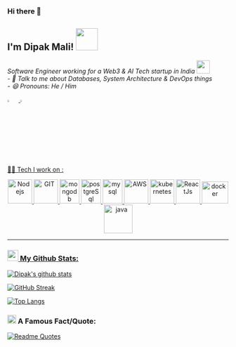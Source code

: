 ### Hi there 👋
<h2> I'm Dipak Mali! <img src="https://media.giphy.com/media/mGcNjsfWAjY5AEZNw6/giphy.gif" width="50"></h2>

<p><em>
Software Engineer working for a Web3 & AI Tech startup in India  <img src="https://media.giphy.com/media/WUlplcMpOCEmTGBtBW/giphy.gif" width="30"><br>
- 💬 Talk to me about Databases, System Architecture & DevOps things <br>
- 😄 Pronouns: He / Him
</em>
</p>

  
[<img src="https://img.icons8.com/color/48/000000/linkedin.png" width="3.5%"/>](https://www.linkedin.com/in/dipak-mali/)  &nbsp;<a href="mailto:dk2178mali@gmail.com"> <img src="https://img.icons8.com/fluent/48/000000/gmail.png" width="3.5%"/>
  
🧑‍💻 Tech I work on :


<p align="center">
      <img src="https://www.vectorlogo.zone/logos/nodejs/nodejs-icon.svg" alt="Nodejs" width="55" height="55"/>
      <img src="https://www.vectorlogo.zone/logos/git-scm/git-scm-icon.svg" alt="GIT" width="55" height="55"/> 
      <img src="https://www.vectorlogo.zone/logos/mongodb/mongodb-icon.svg" alt="mongodb" width="45" height="55"/>  
      <img src="https://www.vectorlogo.zone/logos/postgresql/postgresql-icon.svg" alt="postgreSql" width="45" height="55"/> 
      <img src="https://www.vectorlogo.zone/logos/mysql/mysql-icon.svg" alt="mysql" width="45" height="55"/>
      <img src="https://www.vectorlogo.zone/logos/amazon_aws/amazon_aws-icon.svg" alt="AWS" width="55" height="55"/>
      <img src="https://www.vectorlogo.zone/logos/kubernetes/kubernetes-icon.svg" alt="kubernetes" width="55" height="55"/>
      <img src="https://www.vectorlogo.zone/logos/reactjs/reactjs-icon.svg" alt="ReactJs" width="55" height="55"/>
      <img src="https://www.vectorlogo.zone/logos/docker/docker-official.svg" alt="docker" width="60" height="50"/>
      <img src="https://www.vectorlogo.zone/logos/java/java-icon.svg" alt="java" width="65" height="65"/> 
</p>

---
### <img src='https://media1.giphy.com/media/du3J3cXyzhj75IOgvA/giphy.gif?cid=ecf05e47x2g034i9pzwtzzsd3xgg2w9nr94t4tflbbgo3008&rid=giphy.gif' width='25' /> My Github Stats:
![Dipak's github stats](https://github-readme-stats.vercel.app/api?username=dkmali3055&show_icons=true&hide=issues&count_private=true&include_all_commits=true&theme=radical&hide_border=true)
<br>

[![GitHub Streak](https://github-readme-streak-stats.herokuapp.com/?user=dkmali3055&theme=radical&hide_border=true)](https://git.io/streak-stats)
<br>

[![Top Langs](https://github-readme-stats.vercel.app/api/top-langs/?username=dkmali3055&theme=radical&hide_border=true)](https://github.com/anuraghazra/github-readme-stats)

<!--START_SECTION:waka-->

<!--END_SECTION:waka-->
### <img alt="GIF" src="https://github.com/TheDudeThatCode/TheDudeThatCode/blob/master/Assets/hmm.gif" width="20" /> A Famous Fact/Quote:

[![Readme Quotes](https://quotes-github-readme.vercel.app/api?type=horizontal&theme=dark)](https://github.com/piyushsuthar/github-readme-quotes)
<!--
**dkmali3055/dkmali3055** is a ✨ _special_ ✨ repository because its `README.md` (this file) appears on your GitHub profile.

Here are some ideas to get you started:

- 🔭 I’m currently working on ...
- 🌱 I’m currently learning ...
- 👯 I’m looking to collaborate on ...
- 🤔 I’m looking for help with ...
- 💬 Ask me about ...
- 📫 How to reach me: ...
- 😄 Pronouns: ...
- ⚡ Fun fact: ...
-->
